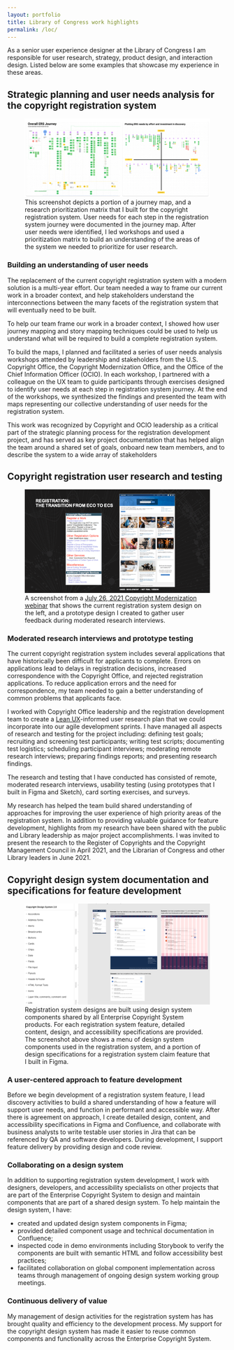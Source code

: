 ```yaml
---
layout: portfolio
title: Library of Congress work highlights
permalink: /loc/
---
```


As a senior user experience designer at the Library of Congress I am responsible for user research, strategy, product design, and interaction design. Listed below are some examples that showcase my experience in these areas.

## Strategic planning and user needs analysis for the copyright registration system

<figure class="thumbnail-full">
<img src="/assets/images/loc-registration-system-map.png" alt="a screenshot from a journey mapping and research prioritization exercise">
<figcaption>
This screenshot depicts a portion of a journey map, and a research prioritization matrix that I built for the copyright registration system. User needs for each step in the registration system journey were documented in the journey map. After user needs were identified, I led workshops and used a prioritization matrix to build an understanding of the areas of the system we needed to prioritize for user research. 
</figcaption>
</figure>

### Building an understanding of user needs

The replacement of the current copyright registration system with a modern solution is a multi-year effort. Our team needed a way to frame our current work in a broader context, and help stakeholders understand the interconnections between the many facets of the registration system that will eventually need to be built.

To help our team frame our work in a broader context, I showed how user journey mapping and story mapping techniques could be used to help us understand what will be required to build a complete registration system.

To build the maps, I planned and facilitated a series of user needs analysis workshops attended by 
leadership and stakeholders from the U.S. Copyright Office, the Copyright Modernization Office, and the Office of the Chief Information Officer (OCIO). In each workshop, I partnered with a colleague on the UX team to guide participants through exercises designed to identify user needs at each step in registration system journey. At the end of the workshops, we synthesized the findings and presented the team with maps representing our collective understanding of user needs for the registration system.

This work was recognized by Copyright and OCIO leadership as a critical part of the strategic planning process for the registration development project, and has served as key project documentation that has helped align the team around a shared set of goals, onboard new team members, and to describe the system to a wide array of stakeholders


## Copyright registration user research and testing


<figure class="thumbnail-full">
<img src="/assets/images/loc-eco-to-ecs.png" alt="a screenshot showing the current registration system design and new prototype design for the system">
<figcaption>
A screenshot from a <a href="https://www.copyright.gov/copyright-modernization/webinar/slides/july-2021.pdf">July 26, 2021 Copyright Modernization webinar</a> that shows the current registration system design on the left, and a prototype design I created to gather user feedback during moderated research interviews. 
</figcaption>
</figure>

### Moderated research interviews and prototype testing

The current copyright registration system includes several applications that have historically been difficult for applicants to complete. Errors on applications lead to delays in registration decisions, increased correspondence with the Copyright Office, and rejected registration applications. To reduce application errors and the need for correspondence, my team needed to gain a better understanding of common problems that applicants face.

I worked with Copyright Office leadership and the registration development team to create a <a href="https://www.oreilly.com/library/view/lean-ux/9781449366834/">Lean UX</a>-informed user research plan that we could incorporate into our agile development sprints. I have managed all aspects of research and testing for the project including: defining test goals; recruiting and screening test participants; writing test scripts; documenting test logistics; scheduling participant interviews; moderating remote research interviews; preparing findings reports; and presenting research findings.

The research and testing that I have conducted has consisted of remote, moderated research interviews, usability testing (using prototypes that I built in Figma and Sketch), card sorting exercises, and surveys.

My research has helped the team build shared understanding of approaches for improving the user experience of high priority areas of the registration system. In addition to providing valuable guidance for feature development, highlights from my research have been shared with the public and Library leadership as major project accomplishments. I was invited to present the research to the Register of Copyrights and the Copyright Management Council in April 2021, and the Librarian of Congress and other Library leaders in June 2021. 

## Copyright design system documentation and specifications for feature development

<figure class="thumbnail-full">
<img src="/assets/images/loc-design-system.png" alt="A screenshot a design specifications page created in Figma that describes a screen layout for the Copyright Registration System">
<figcaption>
Registration system designs are built using design system components shared by all Enterprise Copyright System products. For each registration system feature, detailed content, design, and accessibility specifications are provided. The screenshot above shows a menu of design system components used in the registration system, and a portion of design specifications for a registration system claim feature that I built in Figma.
</figcaption>
</figure>

### A user-centered approach to feature development

Before we begin development of a registration system feature, I lead discovery activities to build a shared understanding of how a feature will support user needs, and function in performant and accessible way. After there is agreement on approach, I create detailed design, content, and accessibility specifications in Figma and Confluence, and collaborate with business analysts to write testable user stories in Jira that can be referenced by QA and software developers. During development, I support feature delivery by providing design and code review. 

### Collaborating on a design system

In addition to supporting registration system development, I work with designers, developers, and accessibility specialists on other projects that are part of the Enterprise Copyright System to design and maintain components that are part of a shared design system. To help maintain the design system, I have: 
* created and updated design system components in Figma; 
* provided detailed component usage and technical documentation in Confluence;
* inspected code in demo environments including Storybook to verify the components are built with semantic HTML and follow accessibility best practices;
* facilitated collaboration on global component implementation across teams through management of ongoing design system working group meetings.

### Continuous delivery of value

My management of design activities for the registration system has has brought quality and efficiency to the development process. My support for the copyright design system has made it easier to reuse common components and functionality across the Enterprise Copyright System.

